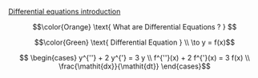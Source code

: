 [Differential equations introduction](https://www.khanacademy.org/math/differential-equations/first-order-differential-equations/differential-equations-intro/v/differential-equation-introduction)

```math
\color{Orange} \text{ What are Differential Equations ? } 
```

```math
\color{Green} \text{ Differential Equation } \\
\to y = f(x)
```

```math

  \begin{cases}
    y^{''} + 2 y^{'} = 3 y \\
    f^{''}(x) + 2 f^{'}(x) = 3 f(x) \\
    \frac{\mathit{dx}}{\mathit{dt}}
  \end{cases}
```
